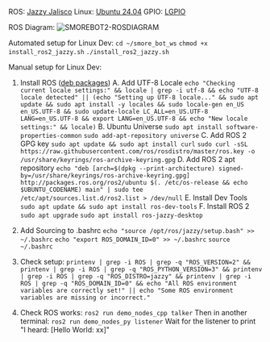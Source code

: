 ROS: [Jazzy Jalisco](https://docs.ros.org/en/jazzy/Releases/Release-Jazzy-Jalisco.html)
Linux: [Ubuntu 24.04](https://ubuntu.com/download/desktop)
GPIO: [LGPIO](https://pypi.org/project/lgpio/)

ROS Diagram:
![SMOREBOT2-ROSDIAGRAM](https://github.com/user-attachments/assets/b6c1f9b7-fe85-4e9a-a9c7-c604d9300402)

Automated setup for Linux Dev:
`cd ~/smore_bot_ws`
`chmod +x install_ros2_jazzy.sh`
`./install_ros2_jazzy.sh`


Manual setup for Linux Dev:
1. Install ROS ([deb packages](https://docs.ros.org/en/jazzy/Installation/Ubuntu-Install-Debs.html))
    A. Add UTF-8 Locale
        `echo "Checking current locale settings:" && locale | grep -i utf-8 && echo "UTF-8 locale detected" || (echo "Setting up UTF-8 locale..." && sudo apt update && sudo apt install -y locales && sudo locale-gen en_US en_US.UTF-8 && sudo update-locale LC_ALL=en_US.UTF-8 LANG=en_US.UTF-8 && export LANG=en_US.UTF-8 && echo "New locale settings:" && locale)`
    B. Ubuntu Universe
        `sudo apt install software-properties-common`
        `sudo add-apt-repository universe`
    C. Add ROS 2 GPG key
        `sudo apt update && sudo apt install curl`
        `sudo curl -sSL https://raw.githubusercontent.com/ros/rosdistro/master/ros.key -o /usr/share/keyrings/ros-archive-keyring.gpg`
    D. Add ROS 2 apt repository
        `echo "deb [arch=$(dpkg --print-architecture) signed-by=/usr/share/keyrings/ros-archive-keyring.gpg] http://packages.ros.org/ros2/ubuntu $(. /etc/os-release && echo $UBUNTU_CODENAME) main" | sudo tee /etc/apt/sources.list.d/ros2.list > /dev/null`
    E. Install Dev Tools
    `sudo apt update && sudo apt install ros-dev-tools`
    F. Install ROS 2
    `sudo apt upgrade`
    `sudo apt install ros-jazzy-desktop` 

2. Add Sourcing to .bashrc
    `echo "source /opt/ros/jazzy/setup.bash" >> ~/.bashrc`
    `echo "export ROS_DOMAIN_ID=0" >> ~/.bashrc`
    `source ~/.bashrc`
3. Check setup:
    `printenv | grep -i ROS | grep -q "ROS_VERSION=2" && printenv | grep -i ROS | grep -q "ROS_PYTHON_VERSION=3" && printenv | grep -i ROS | grep -q "ROS_DISTRO=jazzy" && printenv | grep -i ROS | grep -q "ROS_DOMAIN_ID=0" && echo "All ROS environment variables are correctly set!" || echo "Some ROS environment variables are missing or incorrect."`
4. Check ROS works:
    `ros2 run demo_nodes_cpp talker`
    Then in another terminal:
    `ros2 run demo_nodes_py listener`
    Wait for the listener to print "I heard: [Hello World: xx]" 

